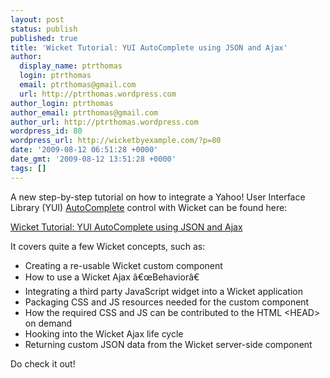 ```yaml
---
layout: post
status: publish
published: true
title: 'Wicket Tutorial: YUI AutoComplete using JSON and Ajax'
author:
  display_name: ptrthomas
  login: ptrthomas
  email: ptrthomas@gmail.com
  url: http://ptrthomas.wordpress.com
author_login: ptrthomas
author_email: ptrthomas@gmail.com
author_url: http://ptrthomas.wordpress.com
wordpress_id: 80
wordpress_url: http://wicketbyexample.com/?p=80
date: '2009-08-12 06:51:28 +0000'
date_gmt: '2009-08-12 13:51:28 +0000'
tags: []
---
```

<p>A new step-by-step tutorial on how to integrate a Yahoo! User Interface Library (YUI) <a href="http://developer.yahoo.com/yui/autocomplete/">AutoComplete</a> control with Wicket can be found here:</p>
<p><a href="http://ptrthomas.wordpress.com/2009/08/12/wicket-tutorial-yui-autocomplete-using-json-and-ajax/">Wicket Tutorial: YUI AutoComplete using JSON and Ajax</a></p>
<p>It covers quite a few Wicket concepts, such as:</p>
<ul>
<li>Creating a re-usable Wicket custom component</li>
<li>How to use a Wicket Ajax â€œBehaviorâ€</li>
<li>Integrating a third party JavaScript widget into a Wicket application</li>
<li>Packaging CSS and JS resources needed for the custom component</li>
<li>How the required CSS and JS can be contributed to the HTML &lt;HEAD&gt; on demand</li>
<li>Hooking into the Wicket Ajax life cycle</li>
<li>Returning custom JSON data from the Wicket server-side component</li>
</ul>
<p>Do check it out!</p>
